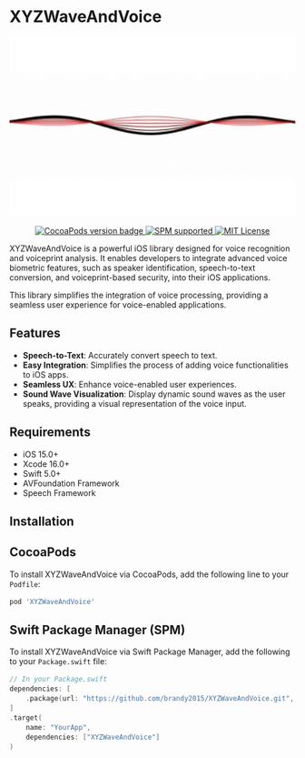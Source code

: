 # XYZWaveAndVoice

<p align="center">
  <img src="https://github.com/brandy2015/XYZWaveAndVoice/blob/main/Arts/demo2.gif?raw=true" alt="XYZWaveAndVoice" title="XYZWaveAndVoice" width="557"/>
</p>

<p align="center">
  <a href="https://github.com/brandy2015/XYZWaveAndVoice">
    <img src="https://img.shields.io/cocoapods/v/XYZWaveAndVoice.svg?style=flat" alt="CocoaPods version badge" />
  </a>
  <a href="https://swift.org/package-manager/">
    <img src="https://img.shields.io/badge/SPM-supported-DE5C43.svg?style=flat" alt="SPM supported" />
  </a>
  <a href="https://raw.githubusercontent.com/brandy2015/XYZWaveAndVoice/master/LICENSE">
    <img src="https://img.shields.io/badge/license-MIT-black" alt="MIT License" />
  </a>
</p>
 

XYZWaveAndVoice is a powerful iOS library designed for voice recognition and voiceprint analysis. It enables developers to integrate advanced voice biometric features, such as speaker identification, speech-to-text conversion, and voiceprint-based security, into their iOS applications. 

This library simplifies the integration of voice processing, providing a seamless user experience for voice-enabled applications.

## Features
 
- **Speech-to-Text**: Accurately convert speech to text. 
- **Easy Integration**: Simplifies the process of adding voice functionalities to iOS apps.
- **Seamless UX**: Enhance voice-enabled user experiences.
- **Sound Wave Visualization**: Display dynamic sound waves as the user speaks, providing a visual representation of the voice input.
## Requirements

- iOS 15.0+
- Xcode 16.0+
- Swift 5.0+
- AVFoundation Framework
- Speech Framework

## Installation
 
## CocoaPods
 
To install XYZWaveAndVoice via CocoaPods, add the following line to your `Podfile`:

```ruby
pod 'XYZWaveAndVoice' 

```
 
## **Swift Package Manager (SPM)**

To install XYZWaveAndVoice via Swift Package Manager, add the following to your `Package.swift` file:

```swift
// In your Package.swift
dependencies: [
    .package(url: "https://github.com/brandy2015/XYZWaveAndVoice.git", .branch("main"))
]
.target(
    name: "YourApp",
    dependencies: ["XYZWaveAndVoice"]
)
